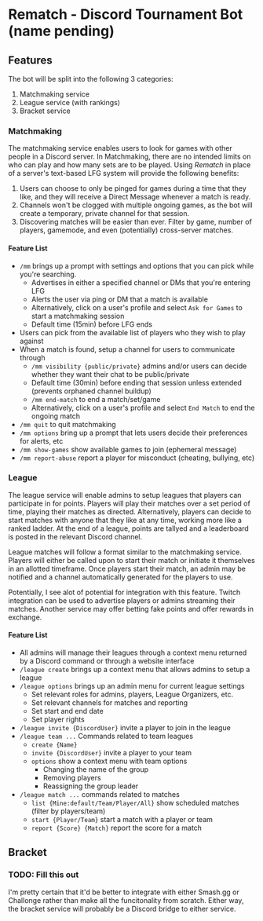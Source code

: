 # Rematch - Discord Tournament Bot (name pending)

## Features
The bot will be split into the following 3 categories:
1. Matchmaking service
1. League service (with rankings) <!-- It'll be like a "Cup" or "League", where multiple games are played across a long period of time. -->
1. Bracket service

### Matchmaking
The matchmaking service enables users to look for games with other people in a Discord server.
In Matchmaking, there are no intended limits on who can play and how many sets are to be played.
Using *Rematch* in place of a server's text-based LFG system will provide the following benefits:

1. Users can choose to only be pinged for games during a time that they like, and they will receive a Direct Message whenever a match is ready.
1. Channels won't be clogged with multiple ongoing games, as the bot will create a temporary, private channel for that session.
1. Discovering matches will be easier than ever. Filter by game, number of players, gamemode, and even (potentially) cross-server matches.

#### Feature List
- `/mm` brings up a prompt with settings and options that you can pick while you're searching.
  - Advertises in either a specified channel or DMs that you're entering LFG
  - Alerts the user via ping or DM that a match is available
  - Alternatively, click on a user's profile and select `Ask for Games` to start a matchmaking session
  - Default time (15min) before LFG ends
- Users can pick from the available list of players who they wish to play against
- When a match is found, setup a channel for users to communicate through
  - `/mm visibility {public/private}` admins and/or users can decide whether they want their chat to be public/private
  - Default time (30min) before ending that session unless extended (prevents orphaned channel buildup)
  - `/mm end-match` to end a match/set/game 
  - Alternatively, click on a user's profile and select `End Match` to end the ongoing match
- `/mm quit` to quit matchmaking
- `/mm options` bring up a prompt that lets users decide their preferences for alerts, etc
- `/mm show-games` show available games to join (ephemeral message)
- `/mm report-abuse` report a player for misconduct (cheating, bullying, etc)

### League
The league service will enable admins to setup leagues that players can participate in for points. 
Players will play their matches over a set period of time, playing their matches as directed.
Alternatively, players can decide to start matches with anyone that they like at any time, working more like a ranked ladder.
At the end of a league, points are tallyed and a leaderboard is posted in the relevant Discord channel.

League matches will follow a format similar to the matchmaking service.
Players will either be called upon to start their match or initiate it themselves in an allotted timeframe.
Once players start their match, an admin may be notified and a channel automatically generated for the players to use.

Potentially, I see alot of potential for integration with this feature.
Twitch integration can be used to advertise players or admins streaming their matches.
Another service may offer betting fake points and offer rewards in exchange.

#### Feature List
- All admins will manage their leagues through a context menu returned by a Discord command or through a website interface
- `/league create` brings up a context menu that allows admins to setup a league 
- `/league options` brings up an admin menu for current league settings
  - Set relevant roles for admins, players, League Organizers, etc.
  - Set relevant channels for matches and reporting
  - Set start and end date
  - Set player rights
- `/league invite {DiscordUser}` invite a player to join in the league
- `/league team ...` Commands related to team leagues
  - `create {Name}`
  - `invite {DiscordUser}` invite a player to your team
  - `options` show a context menu with team options
    - Changing the name of the group
    - Removing players
    - Reassigning the group leader
- `/league match ...` commands related to matches
  - `list {Mine:default/Team/Player/All}` show scheduled matches (filter by players/team)
  - `start {Player/Team}` start a match with a player or team
  - `report {Score} {Match}` report the score for a match

## Bracket
### TODO: Fill this out
I'm pretty certain that it'd be better to integrate with either Smash.gg or Challonge rather than make all the funcitonality from scratch. Either way, the bracket service will probably be a Discord bridge to either service.
